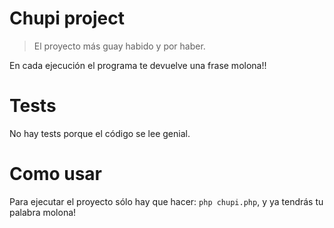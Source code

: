 # Chupi project

> El proyecto más guay habido y por haber.

En cada ejecución el programa te devuelve una frase molona!!


# Tests
No hay tests porque el código se lee genial.

# Como usar
Para ejecutar el proyecto sólo hay que hacer: `php chupi.php`, y ya tendrás tu palabra molona!
